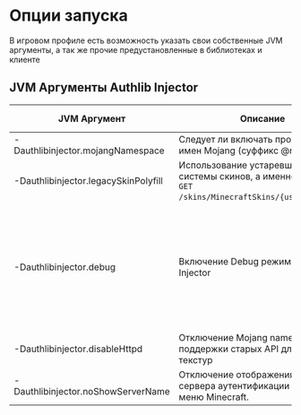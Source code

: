 # Опции запуска

В игровом профиле есть возможность указать свои собственные JVM аргументы, а так же прочие предустановленные в библиотеках и клиенте

## JVM Аргументы Authlib Injector

| JVM Аргумент                         | Описание                                                                                                          | Доступные значения                                                                                                                                              |
|--------------------------------------|-------------------------------------------------------------------------------------------------------------------|-----------------------------------------------------------------------------------------------------------------------------------------------------------------|
| -Dauthlibinjector.mojangNamespace    | Следует ли включать пространство имен Mojang (суффикс @mojang).                                                   | default, enabled, disabled                                                                                                                                      |
| -Dauthlibinjector.legacySkinPolyfill | Использование устаревший API системы скинов, а именно:<br/> ```GET``` ```/skins/MinecraftSkins/{username}.png```. | default, enabled, disabled                                                                                                                                      |
| -Dauthlibinjector.debug              | Включение Debug режима Authlib Injector                                                                           | verbose(Подробный журнал)<br/>authlib (Журнал Mojang authlib)<br/>dumpClass (Вывод данных измененных классов)<br/>printUntransformed (Вывод неизменных классов) |
| -Dauthlibinjector.disableHttpd       | Отключение Mojang namespace и поддержки старых API для получения текстур                                          |                                                                                                                                                                 |
| -Dauthlibinjector.noShowServerName   | Отключение отображения имени сервера аутентификации на экране меню Minecraft.                                     | default, enabled, disabled                                                                                                                                      |
